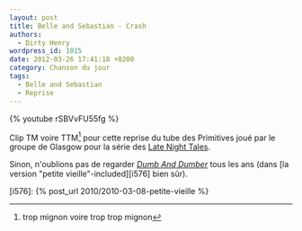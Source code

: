 ```yaml
---
layout: post
title: Belle and Sebastian - Crash
authors:
  - Dirty Henry
wordpress_id: 1015
date: 2012-03-26 17:41:18 +0200
category: Chanson du jour
tags:
  - Belle and Sebastian
  - Reprise
---
```


{% youtube rSBVvFU55fg %}

Clip TM voire TTM[^1] pour cette reprise du tube des Primitives joué par le
groupe de Glasgow pour la série des [Late Night Tales][2].

Sinon, n'oublions pas de regarder [_Dumb And Dumber_][1] tous les ans (dans [la
version "petite vieille"-included][i576] bien sûr).

[^1]: trop mignon voire trop trop mignon

[i576]: {% post_url 2010/2010-03-08-petite-vieille %}

[1]: https://youtu.be/Bf92Y4CQ3DA
[2]: https://en.wikipedia.org/wiki/Late_Night_Tales:_Belle_and_Sebastian_Vol._II
